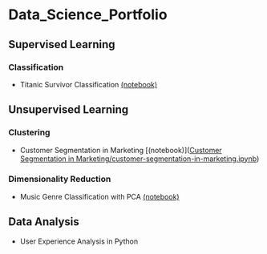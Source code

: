 # Data_Science_Portfolio
## Supervised Learning
### Classification
- Titanic Survivor Classification [(notebook)](Titanic_Survivor_Classification/titanic-machine-learning-from-disaster.ipynb)
## Unsupervised Learning
### Clustering
- Customer Segmentation in Marketing [(notebook)]([Customer Segmentation in Marketing/customer-segmentation-in-marketing.ipynb](https://github.com/sh1508/Data_Science_Portfolio/blob/main/Customer%20Segmentation%20in%20Marketing/customer-segmentation-in-marketing.ipynb))
### Dimensionality Reduction
- Music Genre Classification with PCA [(notebook)](Music_Genre_Classification_with_PCA/music-genre-classification-with-pca.ipynb)
## Data Analysis
- User Experience Analysis in Python
